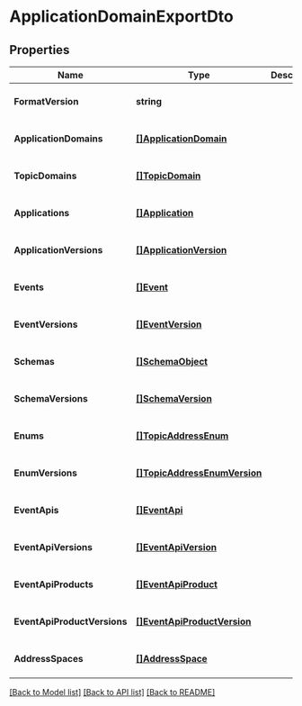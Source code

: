 # ApplicationDomainExportDto

## Properties
Name | Type | Description | Notes
------------ | ------------- | ------------- | -------------
**FormatVersion** | **string** |  | [optional] [default to null]
**ApplicationDomains** | [**[]ApplicationDomain**](ApplicationDomain.md) |  | [optional] [default to null]
**TopicDomains** | [**[]TopicDomain**](TopicDomain.md) |  | [optional] [default to null]
**Applications** | [**[]Application**](Application.md) |  | [optional] [default to null]
**ApplicationVersions** | [**[]ApplicationVersion**](ApplicationVersion.md) |  | [optional] [default to null]
**Events** | [**[]Event**](Event.md) |  | [optional] [default to null]
**EventVersions** | [**[]EventVersion**](EventVersion.md) |  | [optional] [default to null]
**Schemas** | [**[]SchemaObject**](SchemaObject.md) |  | [optional] [default to null]
**SchemaVersions** | [**[]SchemaVersion**](SchemaVersion.md) |  | [optional] [default to null]
**Enums** | [**[]TopicAddressEnum**](TopicAddressEnum.md) |  | [optional] [default to null]
**EnumVersions** | [**[]TopicAddressEnumVersion**](TopicAddressEnumVersion.md) |  | [optional] [default to null]
**EventApis** | [**[]EventApi**](EventApi.md) |  | [optional] [default to null]
**EventApiVersions** | [**[]EventApiVersion**](EventApiVersion.md) |  | [optional] [default to null]
**EventApiProducts** | [**[]EventApiProduct**](EventApiProduct.md) |  | [optional] [default to null]
**EventApiProductVersions** | [**[]EventApiProductVersion**](EventApiProductVersion.md) |  | [optional] [default to null]
**AddressSpaces** | [**[]AddressSpace**](AddressSpace.md) |  | [optional] [default to null]

[[Back to Model list]](../README.md#documentation-for-models) [[Back to API list]](../README.md#documentation-for-api-endpoints) [[Back to README]](../README.md)

